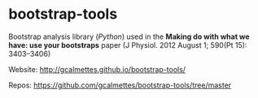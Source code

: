 bootstrap-tools
===============

Bootstrap analysis library (*Python*) used in the **Making do with what we have: use your bootstraps** paper (J Physiol. 2012 August 1; 590(Pt 15): 3403–3406)

Website: http://gcalmettes.github.io/bootstrap-tools/

Repos: https://github.com/gcalmettes/bootstrap-tools/tree/master
